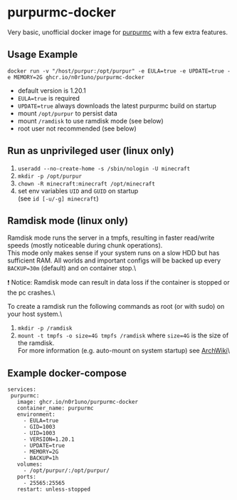 # purpurmc-docker
Very basic, unofficial docker image for [purpurmc](https://purpurmc.org/) with a few extra features.

## Usage Example
```
docker run -v "/host/purpur:/opt/purpur" -e EULA=true -e UPDATE=true -e MEMORY=2G ghcr.io/n0r1uno/purpurmc-docker
```
- default version is 1.20.1
- `EULA=true` is required
- `UPDATE=true` always downloads the latest purpurmc build on startup
- mount `/opt/purpur` to persist data
- mount `/ramdisk` to use ramdisk mode (see below)
- root user not recommended (see below)

## Run as unprivileged user (linux only)
1. `useradd --no-create-home -s /sbin/nologin -U minecraft`
2. `mkdir -p /opt/purpur`
3. `chown -R minecraft:minecraft /opt/minecraft`
4. set env variables `UID` and `GUID` on startup\
   (see `id [-u/-g] minecraft`)

## Ramdisk mode (linux only)
Ramdisk mode runs the server in a tmpfs, resulting in faster read/write speeds (mostly noticeable during chunk operations).\
This mode only makes sense if your system runs on a slow HDD but has sufficient RAM.
All worlds and important configs will be backed up every `BACKUP=30m` (default) and on container stop.\

❗️ Notice: Ramdisk mode can result in data loss if the container is stopped or the pc crashes.\

To create a ramdisk run the following commands as root (or with sudo) on your host system.\
1. `mkdir -p /ramdisk`
2. `mount -t tmpfs -o size=4G tmpfs /ramdisk`
where `size=4G` is the size of the ramdisk.\
For more information (e.g. auto-mount on system startup) see [ArchWiki](https://wiki.archlinux.org/title/Tmpfs#tmp.mount)\

## Example docker-compose
 ```
services:
  purpurmc:
    image: ghcr.io/n0r1uno/purpurmc-docker
    container_name: purpurmc
    environment:
      - EULA=true
      - GID=1003
      - UID=1003
      - VERSION=1.20.1
      - UPDATE=true
      - MEMORY=2G
      - BACKUP=1h
    volumes:
      - /opt/purpur/:/opt/purpur/
    ports:
      - 25565:25565
    restart: unless-stopped
```